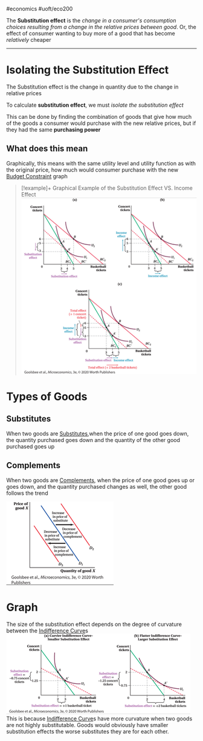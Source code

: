 #economics #uoft/eco200 

The **Substitution effect** is the *change in a consumer's consumption choices resulting from a change in the relative prices between good*. Or, the effect of consumer wanting to buy more of a good that has become *relatively* cheaper


---
# Isolating the Substitution Effect
The Substitution effect is the change in quantity due to the change in relative prices

To calculate **substitution effect**, we must *isolate the substitution effect*

This can be done by finding the combination of goods that give how much of the goods a consumer would purchase with the new relative prices, but if they had the same **purchasing power**
## What does this mean
Graphically, this means with the same utility level and utility function as with the original price, how much would consumer purchase with the new [Budget Constraint](Budget%20Constraint.md) graph

> [!example]+
> Graphical Example of the Substitution Effect VS. Income Effect
![Pasted image 20231102111428](attachments/Pasted%20image%2020231102111428.png)

# Types of Goods
## Substitutes
When two goods are [Substitutes](Substitutes.md),when the price of one good goes down, the quantity purchased goes down and the quantity of the other good purchased goes up

## Complements
When two goods are [Complements](Complements.md), when the price of one good goes up or goes down, and the quantity purchased changes as well, the other good follows the trend

![Pasted image 20231102114125](attachments/Pasted%20image%2020231102114125.png)
# Graph
The size of the substitution effect depends on the degree of curvature between the [Indifference Curve](Indifference%20Curve.md)s
![Pasted image 20231102112711](attachments/Pasted%20image%2020231102112711.png)
This is because [Indifference Curve](Indifference%20Curve.md)s have more curvature when two goods are not highly substitutable. Goods would obviously have smaller substitution effects the worse substitutes they are for each other.

